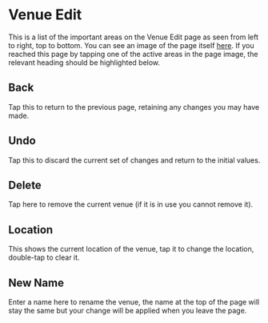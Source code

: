 ﻿# Venue Edit

This is a list of the important areas on the Venue Edit page as seen from left to right, top to bottom. You can see an image of the page itself [here](venueeditpage.html). If you reached this page by tapping one of the active areas in the page image, the relevant heading should be highlighted below.

## Back

Tap this to return to the previous page, retaining any changes you may have made. 

## Undo

Tap this to discard the current set of changes and return to the initial values.

## Delete

Tap here to remove the current venue (if it is in use you cannot remove it).

## Location

This shows the current location of the venue, tap it to change the location, double-tap to clear it.

## New Name

Enter a name here to rename the venue, the name at the top of the page will stay the same but your change will be applied when you leave the page.